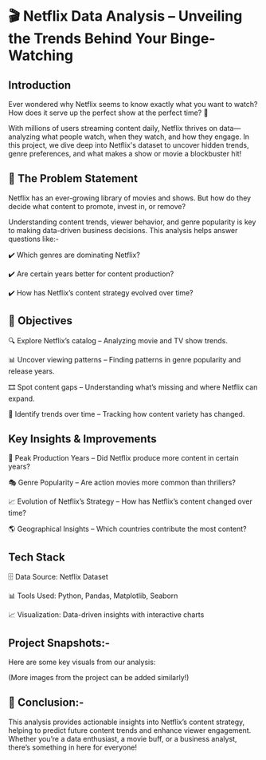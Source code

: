 # 🎬 Netflix Data Analysis – Unveiling the Trends Behind Your Binge-Watching


## Introduction
Ever wondered why Netflix seems to know exactly what you want to watch? How does it serve up the perfect show at the perfect time? 🤔

With millions of users streaming content daily, Netflix thrives on data—analyzing what people watch, when they watch, and how they engage. In this project, we dive deep into Netflix's dataset to uncover hidden trends, genre preferences, and what makes a show or movie a blockbuster hit!

## 🛑 The Problem Statement
Netflix has an ever-growing library of movies and shows. But how do they decide what content to promote, invest in, or remove?

Understanding content trends, viewer behavior, and genre popularity is key to making data-driven business decisions. This analysis helps answer questions like:-

✔️ Which genres are dominating Netflix?

✔️ Are certain years better for content production?

✔️ How has Netflix’s content strategy evolved over time?

## 🎯 Objectives

🔍 Explore Netflix’s catalog – Analyzing movie and TV show trends.

📊 Uncover viewing patterns – Finding patterns in genre popularity and release years.

🎞️ Spot content gaps – Understanding what’s missing and where Netflix can expand.

📅 Identify trends over time – Tracking how content variety has changed.

##  Key Insights & Improvements

📅 Peak Production Years – Did Netflix produce more content in certain years?

🎭 Genre Popularity – Are action movies more common than thrillers?

📈 Evolution of Netflix’s Strategy – How has Netflix’s content changed over time?

🌎 Geographical Insights – Which countries contribute the most content?

 ##  Tech Stack
🗄 Data Source: Netflix Dataset

📊 Tools Used: Python, Pandas, Matplotlib, Seaborn

📈 Visualization: Data-driven insights with interactive charts

##  Project Snapshots:-

Here are some key visuals from our analysis:


(More images from the project can be added similarly!)

## 📢 Conclusion:-
This analysis provides actionable insights into Netflix’s content strategy, helping to predict future content trends and enhance viewer engagement. Whether you’re a data enthusiast, a movie buff, or a business analyst, there’s something in here for everyone!
